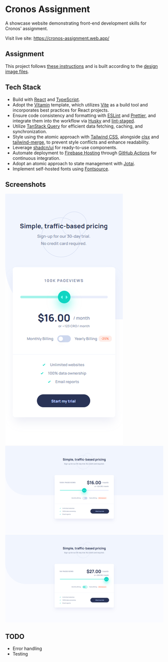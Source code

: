 # Cronos Assignment

A showcase website demonstrating front-end development skills for Cronos' assignment.

Visit live site: <https://cronos-assignment.web.app/>

## Assignment

This project follows [these instructions](https://cronos-hq.notion.site/Front-End-Take-home-assignment-1-Responsive-Price-Calculator-9a6ec1a38f5c401c9088f14c0754f251) and is built according to the [design image files](design/).

## Tech Stack

- Build with [React](https://react.dev/) and [TypeScript](https://www.typescriptlang.org/).
- Adopt the [Vitamin](https://github.com/wtchnm/Vitamin) template, which utilizes [Vite](https://vitejs.dev/) as a build tool and incorporates best practices for React projects.
- Ensure code consistency and formatting with [ESLint](https://eslint.org/) and [Prettier](https://prettier.io/), and integrate them into the workflow via [Husky](https://github.com/typicode/husky) and [lint-staged](https://github.com/okonet/lint-staged).
- Utilize [TanStack Query](https://tanstack.com/query) for efficient data fetching, caching, and synchronization.
- Style using the atomic approach with [Tailwind CSS](https://tailwindcss.com/), alongside [clsx](https://github.com/lukeed/clsx) and [tailwind-merge](https://github.com/dcastil/tailwind-merge), to prevent style conflicts and enhance readability.
- Leverage [shadcn/ui](https://ui.shadcn.com/) for ready-to-use components.
- Automate deployment to [Firebase Hosting](https://firebase.google.com/docs/hosting) through [GitHub Actions](https://docs.github.com/en/actions) for continuous integration.
- Adopt an atomic approach to state management with [Jotai](https://jotai.org/).
- Implement self-hosted fonts using [Fontsource](https://fontsource.org/).

## Screenshots

![mobile](screenshots/mobile.png)
![desktop](screenshots/desktop.png)
![desktop-1](screenshots/desktop-1.png)

## TODO

- Error handling
- Testing
